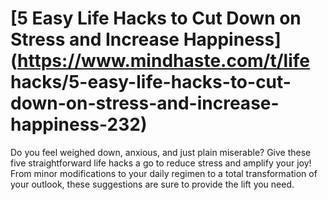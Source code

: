 
# [5 Easy Life Hacks to Cut Down on Stress and Increase Happiness](https://www.mindhaste.com/t/life hacks/5-easy-life-hacks-to-cut-down-on-stress-and-increase-happiness-232)

Do you feel weighed down, anxious, and just plain miserable? Give these five straightforward life hacks a go to reduce stress and amplify your joy! From minor modifications to your daily regimen to a total transformation of your outlook, these suggestions are sure to provide the lift you need.
    